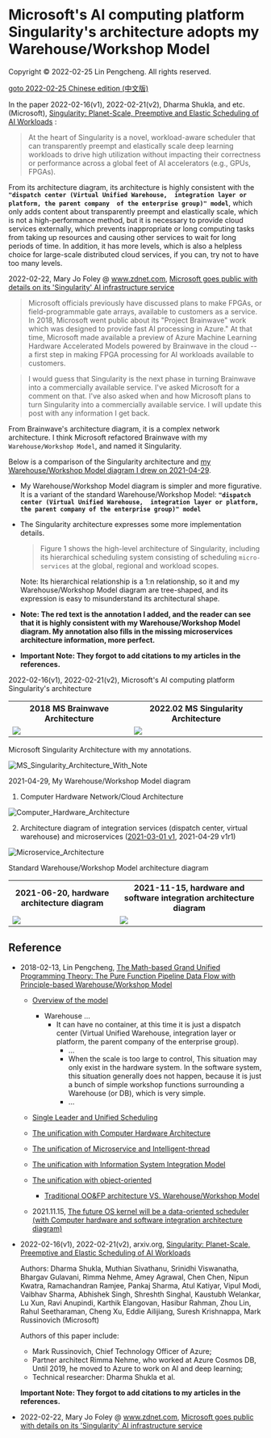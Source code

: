 # Microsoft's AI computing platform Singularity's architecture adopts my Warehouse/Workshop Model

Copyright © 2022-02-25 Lin Pengcheng. All rights reserved.

[goto 2022-02-25 Chinese edition (中文版)](./Follower_MS_Singularity_Architecture.md)

In the paper 2022-02-16(v1), 2022-02-21(v2), 
Dharma Shukla, and etc.(Microsoft), 
[Singularity: Planet-Scale, Preemptive and Elastic Scheduling of AI Workloads](https://arxiv.org/abs/2202.07848) :

> At the heart of Singularity is a novel, 
> workload-aware scheduler that can transparently preempt 
> and elastically scale deep learning workloads 
> to drive high utilization without impacting 
> their correctness or performance across a global feet 
> of AI accelerators (e.g., GPUs, FPGAs). 

From its architecture diagram, 
its architecture is highly consistent with the 
**`"dispatch center (Virtual Unified Warehouse, 
integration layer or platform, the parent company 
of the enterprise group)" model`**, 
which only adds content about transparently preempt
and elastically scale, which is not a high-performance method, 
but it is necessary to provide cloud services externally, 
which prevents inappropriate or long computing tasks 
from taking up resources and causing other services 
to wait for long periods of time. 
In addition, it has more levels, 
which is also a helpless choice for large-scale 
distributed cloud services, if you can, 
try not to have too many levels.

2022-02-22, Mary Jo Foley @ www.zdnet.com, [Microsoft goes public with details on its 'Singularity' AI infrastructure service](https://www.zdnet.com/article/microsoft-goes-public-with-details-on-its-singularity-ai-infrastructure-service/)

> Microsoft officials previously have discussed plans 
> to make FPGAs, or field-programmable gate arrays, 
> available to customers as a service. In 2018, 
> Microsoft went public about its "Project Brainwave" 
> work which was designed to provide fast AI 
> processing in Azure." At that time, Microsoft made 
> available a preview of Azure Machine Learning 
> Hardware Accelerated Models powered by Brainwave 
> in the cloud -- a first step in making FPGA 
> processing for AI workloads available to customers. 

> I would guess that Singularity is the next phase 
> in turning Brainwave into a commercially available 
> service. I've asked Microsoft for a comment on that. 
> I've also asked when and how Microsoft plans to 
> turn Singularity into a commercially available service. 
> I will update this post with any information I get back.

From Brainwave's architecture diagram, 
it is a complex network architecture.
I think Microsoft refactored Brainwave 
with my `Warehouse/Workshop Model`, 
and named it Singularity.

Below is a comparison of the Singularity architecture 
and [my Warehouse/Workshop Model diagram I drew on 2021-04-29](./Computer_Hardware_Architecture.png).  

- My Warehouse/Workshop Model diagram is simpler and more figurative. 
  It is a variant of the standard Warehouse/Workshop Model:
  **`"dispatch center (Virtual Unified Warehouse, 
  integration layer or platform, 
  the parent company of the enterprise group)" model`**
  
- The Singularity architecture expresses 
  some more implementation details. 

  > Figure 1 shows the high-level architecture of Singularity, 
  > including its hierarchical scheduling system consisting 
  > of scheduling `micro-services` at the global, 
  > regional and workload scopes.

  Note: Its hierarchical relationship is a 1:n relationship, 
  so it and my Warehouse/Workshop Model diagram are tree-shaped, 
  and its expression is easy to misunderstand 
  its architectural shape.
  
- **Note: The red text is the annotation I added, 
  and the reader can see that it is highly consistent 
  with my Warehouse/Workshop Model diagram. 
  My annotation also fills in the missing 
  microservices architecture information, 
  more perfect.**

- **Important Note: They forgot to add citations 
  to my articles in the references.**

2022-02-16(v1), 2022-02-21(v2), Microsoft's AI computing platform Singularity's architecture

<table>
  <tr align="middle">
    <th>2018 MS Brainwave Architecture</th>
    <th>2022.02 MS Singularity Architecture</th>
  </tr>
  <tr>
    <td><img src="./image/MS_Brainwave_Architecture.png" /></td>
    <td><img src="./image/MS_Singularity_Architecture.jpg" /></td>
  </tr>
</table>

Microsoft Singularity Architecture with my annotations.

![MS_Singularity_Architecture_With_Note](./image/MS_Singularity_Architecture_With_Note_v1r2.jpg)

2021-04-29, My Warehouse/Workshop Model diagram

1. Computer Hardware Network/Cloud Architecture

![Computer_Hardware_Architecture](./Computer_Hardware_Architecture.png)

2. Architecture diagram of integration services 
   (dispatch center, virtual warehouse) and microservices
   ([2021-03-01 v1](./Microservice_Architecture.png), 
   2021-04-29 v1r1)

![Microservice_Architecture](./Microservice_Architecture-v1r1.png)

Standard Warehouse/Workshop Model architecture diagram

<table>
  <tr align="middle">
    <th>2021-06-20, hardware architecture diagram</th>
    <th>2021-11-15, hardware and software integration architecture diagram</th>
  </tr>
  <tr>
    <td><img src="./Computer-Hardware-Star-WWM.svg" /></td>
    <td><img src="./image/OS-Star-WWM.svg" /></td>
  </tr>
</table>

## Reference

- 2018-02-13, Lin Pengcheng, [The Math-based Grand Unified Programming Theory: The Pure Function Pipeline Data Flow with Principle-based Warehouse/Workshop Model](https://github.com/linpengcheng/PurefunctionPipelineDataflow)

  - [Overview of the model](../README.md#Overview-of-the-model)
    - Warehouse ...
      - It can have no container, at this time it is just a 
        dispatch center (Virtual Unified Warehouse, 
        integration layer or platform, the parent company 
        of the enterprise group).
        - ...
        - When the scale is too large to control, 
          This situation may only exist in the hardware system. 
          In the software system, this situation generally 
          does not happen, because it is just a bunch of 
          simple workshop functions surrounding a Warehouse (or DB), 
          which is very simple.
        - ...
  - [Single Leader and Unified Scheduling](../README.md#Single-Leader-and-Unified-Scheduling)
  
  - [The unification with Computer Hardware Architecture](../README.md#The-unification-with-Computer-Hardware-Architecture)
  
  - [The unification of Microservice and Intelligent-thread](../README.md#The-unification-of-Microservice-and-Intelligent-thread)
  
  - [The unification with Information System Integration Model](../README.md#The-unification-with-Information-System-Integration-Model)
  
  - [The unification with object-oriented](../README.md#The-unification-with-object-oriented)
    - [Traditional OO&FP architecture VS. Warehouse/Workshop Model](../README.md#Traditional-OO-and-FP-architecture-VS-Warehouse-Workshop-Model)
  
  - 2021.11.15, [The future OS kernel will be a data-oriented scheduler (with Computer hardware and software integration architecture diagram)](./OS_as_DB_en.md)
  
- 2022-02-16(v1), 2022-02-21(v2), arxiv.org, [Singularity: Planet-Scale, Preemptive and Elastic Scheduling of AI Workloads](https://arxiv.org/abs/2202.07848)
  
  Authors: Dharma Shukla, Muthian Sivathanu, Srinidhi Viswanatha, 
  Bhargav Gulavani, Rimma Nehme, Amey Agrawal, Chen Chen, 
  Nipun Kwatra, Ramachandran Ramjee, Pankaj Sharma, Atul Katiyar, 
  Vipul Modi, Vaibhav Sharma, Abhishek Singh, Shreshth Singhal, 
  Kaustubh Welankar, Lu Xun, Ravi Anupindi, Karthik Elangovan, 
  Hasibur Rahman, Zhou Lin, Rahul Seetharaman, Cheng Xu, 
  Eddie Ailijiang, Suresh Krishnappa, Mark Russinovich (Microsoft)
  
  Authors of this paper include:
  - Mark Russinovich, Chief Technology Officer of Azure;
  - Partner architect Rimma Nehme, who worked at Azure Cosmos DB, 
    Until 2019, he moved to Azure to work on AI and deep learning;
  - Technical researcher: Dharma Shukla et al. 
 
  **Important Note: They forgot to add citations 
  to my articles in the references.**
  
- 2022-02-22, Mary Jo Foley @ www.zdnet.com, [Microsoft goes public with details on its 'Singularity' AI infrastructure service](https://www.zdnet.com/article/microsoft-goes-public-with-details-on-its-singularity-ai-infrastructure-service/)
